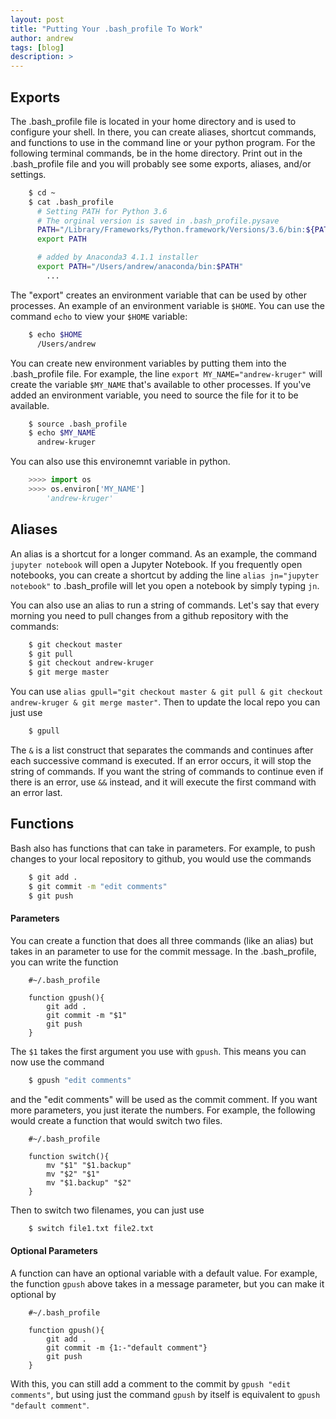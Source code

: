 ```yaml
---
layout: post
title: "Putting Your .bash_profile To Work"
author: andrew
tags: [blog]
description: >
---
```



## Exports

The .bash_profile file is located in your home directory and is used to configure your shell.  In there, you can create aliases, shortcut commands, and functions to use in the command line or your python program.  For the following terminal commands, be in the home directory.  Print out in the .bash_profile file and you will probably see some exports, aliases, and/or settings.

~~~sh
    $ cd ~
    $ cat .bash_profile
      # Setting PATH for Python 3.6
      # The orginal version is saved in .bash_profile.pysave
      PATH="/Library/Frameworks/Python.framework/Versions/3.6/bin:${PATH}"
      export PATH

      # added by Anaconda3 4.1.1 installer
      export PATH="/Users/andrew/anaconda/bin:$PATH"
        ...
~~~

The "export" creates an environment variable that can be used by other processes.  An example of an environment variable is `$HOME`.  You can use the command `echo` to view your `$HOME` variable:

~~~sh
    $ echo $HOME
      /Users/andrew
~~~

You can create new environment variables by putting them into the .bash_profile file.  For example, the line `export MY_NAME="andrew-kruger"` will create the variable `$MY_NAME` that's available to other processes.  If you've added an environment variable, you need to source the file for it to be available.

~~~sh
    $ source .bash_profile
    $ echo $MY_NAME
      andrew-kruger
~~~

You can also use this environemnt variable in python.

~~~python
    >>>> import os
    >>>> os.environ['MY_NAME']
        'andrew-kruger'
~~~


## Aliases

An alias is a shortcut for a longer command.  As an example, the command `jupyter notebook` will open a Jupyter Notebook.  If you frequently open notebooks, you can create a shortcut by adding the line `alias jn="jupyter notebook"` to .bash_profile will let you open a notebook by simply typing `jn`.

You can also use an alias to run a string of commands.  Let's say that every morning you need to pull changes from a github repository with the commands:

~~~sh
    $ git checkout master
    $ git pull
    $ git checkout andrew-kruger
    $ git merge master
~~~

You can use `alias gpull="git checkout master & git pull & git checkout andrew-kruger & git merge master"`.  Then to update the local repo you can just use

~~~sh
    $ gpull
~~~

The `&` is a list construct that separates the commands and continues after each successive command is executed.  If an error occurs, it will stop the string of commands.  If you want the string of commands to continue even if there is an error, use `&&` instead, and it will execute the first command with an error last.


## Functions

Bash also has functions that can take in parameters.  For example, to push changes to your local repository to github, you would use the commands

~~~sh
    $ git add .
    $ git commit -m "edit comments"
    $ git push
~~~


#### Parameters

You can create a function that does all three commands (like an alias) but takes in an parameter to use for the commit message.  In the .bash_profile, you can write the function

~~~
    #~/.bash_profile

    function gpush(){
        git add .
        git commit -m "$1"
        git push
    }
~~~

The `$1` takes the first argument you use with `gpush`.  This means you can now use the command

~~~sh
    $ gpush "edit comments"
~~~

and the "edit comments" will be used as the commit comment.  If you want more parameters, you just iterate the numbers.  For example, the following would create a function that would switch two files.

~~~
    #~/.bash_profile

    function switch(){
        mv "$1" "$1.backup"
        mv "$2" "$1"
        mv "$1.backup" "$2"
    }
~~~

Then to switch two filenames, you can just use

~~~sh
    $ switch file1.txt file2.txt
~~~


#### Optional Parameters

A function can have an optional variable with a default value.  For example, the function `gpush` above takes in a message parameter, but you can make it optional by

~~~
    #~/.bash_profile

    function gpush(){
        git add .
        git commit -m {1:-"default comment"}
        git push
    }
~~~

With this, you can still add a comment to the commit by `gpush "edit comments"`, but using just the command `gpush` by itself is equivalent to `gpush "default comment"`.


